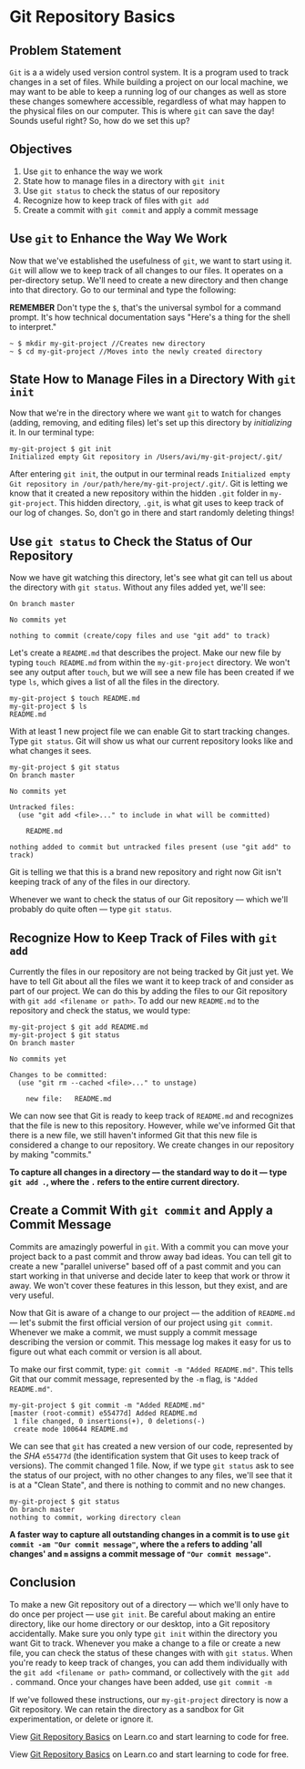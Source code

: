 # Git Repository Basics

## Problem Statement
`Git` is a a widely used version control system. It is a program used to track
changes in a set of files. While building a project on our local machine, we
may want to be able to keep a running log of our changes as well as store these
changes somewhere accessible, regardless of what may happen to the physical files
on our computer. This is where `git` can save the day! Sounds useful right? So,
how do we set this up?

## Objectives

1. Use `git` to enhance the way we work
2. State how to manage files in a directory with `git init`
3. Use `git status` to check the status of our repository
4. Recognize how to keep track of files with `git add`
5. Create a commit with `git commit` and apply a commit message

## Use `git` to Enhance the Way We Work

Now that we've established the usefulness of `git`, we want to start using it.
`Git` will allow we to keep track of all changes to our files. It operates
on a per-directory setup. We'll need to create a new directory and then change into
that directory. Go to our terminal and type the following:

**REMEMBER** Don't type the `$`, that's the universal symbol for a command prompt.
It's how technical documentation says "Here's a thing for the shell to interpret."

```
~ $ mkdir my-git-project //Creates new directory
~ $ cd my-git-project //Moves into the newly created directory
```

## State How to Manage Files in a Directory With `git init`

Now that we're in the directory where we want `git` to watch for changes (adding,
removing, and editing files) let's set up this directory by _initializing_ it.
In our terminal type:

```
my-git-project $ git init
Initialized empty Git repository in /Users/avi/my-git-project/.git/
```

After entering `git init`, the output in our terminal reads `Initialized empty Git repository in /our/path/here/my-git-project/.git/`. Git is letting we know that it created
a new repository within the hidden `.git` folder in `my-git-project`. This hidden
directory, `.git`, is what git uses to keep track of our log of changes. So, don't
go in there and start randomly deleting things!

## Use `git status` to Check the Status of Our Repository 

Now we have git watching this directory, let's see what git can tell us about
the directory with `git status`. Without any files added yet, we'll see:

```
On branch master

No commits yet

nothing to commit (create/copy files and use "git add" to track)
```

Let's create a `README.md` that describes the project. Make our new file by
typing `touch README.md` from within the `my-git-project` directory. We won't
see any output after `touch`, but we will see a new file has been created if
we type `ls`, which gives a list of all the files in the directory.

```
my-git-project $ touch README.md
my-git-project $ ls
README.md
```

With at least 1 new project file we can enable Git to start tracking changes.
Type `git status`. Git will show us what our current repository looks like
and what changes it sees.

```
my-git-project $ git status
On branch master

No commits yet

Untracked files:
  (use "git add <file>..." to include in what will be committed)

	README.md

nothing added to commit but untracked files present (use "git add" to track)
```

Git is telling we that this is a brand new repository and right now Git
isn't keeping track of any of the files in our directory.

Whenever we want to check the status of our Git repository –– which
we'll probably do quite often –– type `git status`. 

## Recognize How to Keep Track of Files with `git add`

Currently the files in our repository are not being tracked by Git just yet.
We have to tell Git about all the files we want it to keep track
of and consider as part of our project. We can do this by adding the files
to our Git repository with `git add <filename or path>`. To add our new
`README.md` to the repository and check the status, we would type:

```
my-git-project $ git add README.md
my-git-project $ git status
On branch master

No commits yet

Changes to be committed:
  (use "git rm --cached <file>..." to unstage)

	new file:   README.md
```

We can now see that Git is ready to keep track of `README.md` and recognizes
that the file is new to this repository. However, while we've informed Git that
there is a new file, we still haven't informed Git that this new file is
considered a change to our repository. We create changes in our repository
by making "commits."

**To capture all changes in a directory –– the standard way to do it –– type `git add .`, where the `.` refers to the entire current directory.**

## Create a Commit With `git commit` and Apply a Commit Message

Commits are amazingly powerful in `git`. With a commit you can move your project
back to a past commit and throw away bad ideas. You can tell git to create a new
"parallel universe" based off of a past commit and you can start working in that
universe and decide later to keep that work or throw it away. We won't cover
these features in this lesson, but they exist, and are very useful.

Now that Git is aware of a change to our project –– the addition of `README.md`
–– let's submit the first official version of our project using `git commit`.
Whenever we make a commit, we must supply a commit message describing the version
or commit. This message log makes it easy for us to figure out what each commit
or version is all about.

To make our first commit, type: `git commit -m "Added README.md"`. This tells
Git that our commit message, represented by the `-m` flag, is `"Added README.md"`.

```
my-git-project $ git commit -m "Added README.md"
[master (root-commit) e55477d] Added README.md
 1 file changed, 0 insertions(+), 0 deletions(-)
 create mode 100644 README.md
```

We can see that `git` has created a new version of our code, represented by the
_SHA_ `e55477d` (the identification system that Git uses to keep track
of versions). The commit changed 1 file. Now, if we type `git status` ask to
see the status of our project, with no other changes to any files, we'll see
that it is at a "Clean State", and there is nothing to commit and no new changes.

```
my-git-project $ git status
On branch master
nothing to commit, working directory clean
```

**A faster way to capture all outstanding changes in a commit is to use
`git commit -am "Our commit message"`, where the `a` refers to adding 'all changes'
and `m` assigns a commit message of `"Our commit message"`.**

## Conclusion

To make a new Git repository out of a directory –– which we'll only have to
do once per project –– use `git init`. Be careful about making an entire directory,
like our home directory or our desktop, into a Git repository accidentally. Make
sure you only type `git init` within the directory you want Git to track. Whenever
you make a change to a file or create a new file, you can check the status of these
changes with with `git status`. When you're ready to keep track of changes, you can
add them individually with the `git add <filename or path>` command, or collectively
with the `git add .` command. Once your changes have been added, use `git commit -m`

If we've followed these instructions, our `my-git-project` directory is now a Git
repository. We can retain the directory as a sandbox for Git experimentation, or
delete or ignore it.

<p data-visibility='hidden'>View <a href='https://learn.co/lessons/git-basics-readme' title='Git Repository Basics'>Git Repository Basics</a> on Learn.co and start learning to code for free.</p>

<p class='util--hide'>View <a href='https://learn.co/lessons/git-basics-readme'>Git Repository Basics</a> on Learn.co and start learning to code for free.</p>
